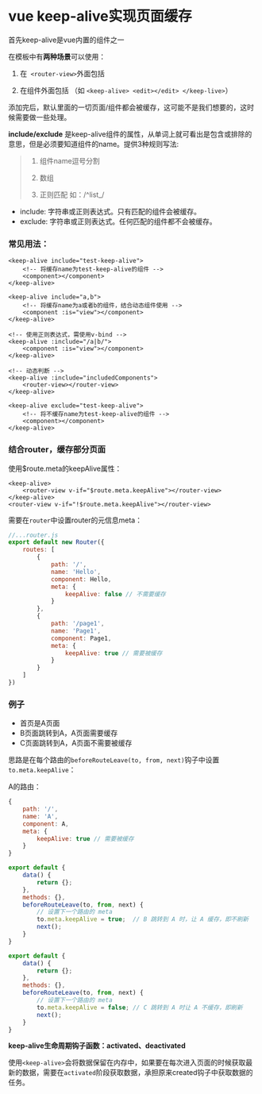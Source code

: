 # vue keep-alive实现页面缓存

首先keep-alive是vue内置的组件之一

在模板中有**两种场景**可以使用：

1. 在` <router-view>`外面包括

2. 在组件外面包括 （如 `<keep-alive> <edit></edit> </keep-live>`）

添加完后，默认里面的一切页面/组件都会被缓存，这可能不是我们想要的，这时候需要做一些处理。

**include/exclude** 是keep-alive组件的属性，从单词上就可看出是包含或排除的意思，但是必须要知道组件的name。提供3种规则写法:

> 1. 组件name逗号分割
>
> 2. 数组
>
> 3. 正则匹配 如：/^list_/

- include: 字符串或正则表达式。只有匹配的组件会被缓存。
- exclude: 字符串或正则表达式。任何匹配的组件都不会被缓存。

### 常见用法：

```vue
<keep-alive include="test-keep-alive">
    <!-- 将缓存name为test-keep-alive的组件 -->
    <component></component>
</keep-alive>

<keep-alive include="a,b">
    <!-- 将缓存name为a或者b的组件，结合动态组件使用 -->
    <component :is="view"></component>
</keep-alive>

<!-- 使用正则表达式，需使用v-bind -->
<keep-alive :include="/a|b/">
    <component :is="view"></component>
</keep-alive>

<!-- 动态判断 -->
<keep-alive :include="includedComponents">
    <router-view></router-view>
</keep-alive>

<keep-alive exclude="test-keep-alive">
    <!-- 将不缓存name为test-keep-alive的组件 -->
    <component></component>
</keep-alive>
```

### 结合router，缓存部分页面

使用$route.meta的keepAlive属性：

```vue
<keep-alive>
    <router-view v-if="$route.meta.keepAlive"></router-view>
</keep-alive>
<router-view v-if="!$route.meta.keepAlive"></router-view>
```

需要在`router`中设置router的元信息meta：

```javascript
//...router.js
export default new Router({
    routes: [
        {
            path: '/',
            name: 'Hello',
            component: Hello,
            meta: {
                keepAlive: false // 不需要缓存
            }
        },
        {
            path: '/page1',
            name: 'Page1',
            component: Page1,
            meta: {
                keepAlive: true // 需要被缓存
            }
        }
    ]
})
```

### 例子

- 首页是A页面
- B页面跳转到A，A页面需要缓存
- C页面跳转到A，A页面不需要被缓存

思路是在每个路由的`beforeRouteLeave(to, from, next)`钩子中设置`to.meta.keepAlive`：

A的路由：

```javascript
{
    path: '/',
	name: 'A',
	component: A,
	meta: {
		keepAlive: true // 需要被缓存
	}
}

export default {
    data() {
        return {};
    },
    methods: {},
    beforeRouteLeave(to, from, next) {
        // 设置下一个路由的 meta
        to.meta.keepAlive = true;  // B 跳转到 A 时，让 A 缓存，即不刷新
        next();
    }
}

export default {
    data() {
        return {};
    },
    methods: {},
    beforeRouteLeave(to, from, next) {
        // 设置下一个路由的 meta
        to.meta.keepAlive = false; // C 跳转到 A 时让 A 不缓存，即刷新
        next();
    }
}
```

**keep-alive生命周期钩子函数：activated、deactivated**

使用`<keep-alive>`会将数据保留在内存中，如果要在每次进入页面的时候获取最新的数据，需要在`activated`阶段获取数据，承担原来created钩子中获取数据的任务。